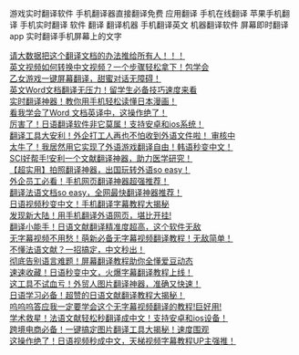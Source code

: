 游戏实时翻译软件
手机翻译器直接翻译免费
应用翻译
手机在线翻译
苹果手机翻译
手机实时翻译
软件 翻译
翻译机器
手机翻译英文
机器翻译软件
屏幕即时翻译app
实时翻译手机屏幕上的文字


[请大数据把这个翻译文档的办法推给所有人！！！](https://juejin.cn/post/7362841154432172044)<br>
[英文视频如何转换中文视频？一个步骤轻松拿下！包学会](https://juejin.cn/post/7365711904160006170)<br>
[乙女游戏一键屏幕翻译，甜蜜对话无障碍！](https://juejin.cn/post/7369453809973067815)<br>
[英文Word文档翻译无压力！留学生必备技巧速度来看](https://juejin.cn/post/7373162529818476563)<br>
[实时翻译神器！教你用手机轻松读懂日本漫画！](https://juejin.cn/post/7386243179279155240)<br>
[看我学会了Word 文档英译中，这操作绝了！](https://juejin.cn/post/7387966734618558473)<br>
[厉害了！日语翻译软件非它莫属！支持安卓和ios系统！](https://juejin.cn/post/7388818047752372278)<br>
[翻译工具大安利！外企打工人再也不怕收到外语文件啦！ 审核中](https://juejin.cn/post/7390631421309796362)<br>
[太牛了！我居然用它实现了外语游戏翻译自由！韩语秒变中文！](https://juejin.cn/post/7391705629000908819)<br>
[SCI好帮手!安利一个文献翻译神器，助力医学研究！](https://juejin.cn/post/7393185863605125183)<br>
[【超实用】拍照翻译神器，出国玩转外语so easy！](https://juejin.cn/post/7393978645071872051)<br>
[外企员工必看！手机网页翻译神器超强推荐！](https://juejin.cn/post/7395849559370760204)<br>
[翻译法语文档so easy，全网最快翻译神器推荐！](https://juejin.cn/post/7398352956712288294)<br>
[日语视频秒变中文！手机翻译字幕教程大揭秘](https://juejin.cn/post/7399235372406652991)<br>
[发现新大陆！用手机翻译外语网页，堪比开挂!](https://juejin.cn/post/7400732103153877018)<br>
[翻译小能手！日语文献翻译精准度超高，这个软件无敌](https://juejin.cn/post/7403359449451495433)<br>
[无字幕视频不用愁！萌新必备无字幕视频翻译教程！无敌简单！](https://juejin.cn/post/7404748015573516288)<br>
[不懂法语文献？一招搞定，中文秒出！](https://juejin.cn/post/7406992576514687014)<br>
[彻底告别语言难题！屏幕翻译教程助你全懂爱豆动态](https://juejin.cn/post/7408500328389689353)<br>
[速速收藏！日语秒变中文，火爆字幕翻译教程上线！](https://juejin.cn/post/7409503443004768271)<br>
[这工具不试血亏！外贸人图片翻译神器，准确又快速！](https://juejin.cn/post/7411211646913757225)<br>
[日语学习必备！超赞的日语文献翻译教程大揭秘！](https://www.163.com/dy/article/J9NOK6N005568XZV.html)<br>
[呜呜呜答应我一定要学会这个无字幕视频翻译的教程!巨好用!](https://m.163.com/dy/article/J9VI4A8A05568XZV.html?spss=adap_pc)<br>
[学术救星！法语文献轻松秒翻译成中文！支持安卓和ios设备！](https://www.163.com/dy/article/JAHG3CA505568XZV.html)<br>
[跨境电商必备！一键搞定图片翻译工具大揭秘！速度围观](https://www.163.com/dy/article/JBDOHKEH05568XZV.html)<br>
[这操作绝了！日语视频秒成中文，天梯视频字幕教程UP主强推！](https://www.163.com/dy/article/JB3CAFG005568XZV.html)<br>
